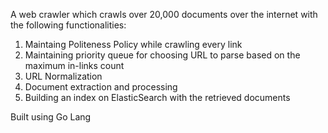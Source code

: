 A web crawler which crawls over 20,000 documents over the internet with the following functionalities:
1. Maintaing Politeness Policy while crawling every link
2. Maintaining priority queue for choosing URL to parse based on the maximum in-links count
3. URL Normalization
4. Document extraction and processing
5. Building an index on ElasticSearch with the retrieved documents

Built using Go Lang
